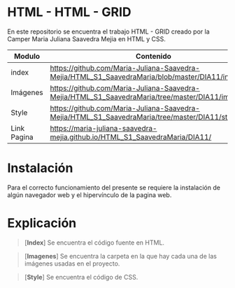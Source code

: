 # HTML - HTML - GRID

En este repositorio se encuentra el trabajo HTML - GRID creado por la Camper Maria Juliana Saavedra Mejia en HTML y CSS.


| Modulo | Contenido |
|--|--|
| index |https://github.com/Maria-Juliana-Saavedra-Mejia/HTML_S1_SaavedraMaria/blob/master/DIA11/index.html|
| Imágenes |https://github.com/Maria-Juliana-Saavedra-Mejia/HTML_S1_SaavedraMaria/tree/master/DIA11/img|
| Style |https://github.com/Maria-Juliana-Saavedra-Mejia/HTML_S1_SaavedraMaria/tree/master/DIA11/style|
| Link Pagina |https://maria-juliana-saavedra-mejia.github.io/HTML_S1_SaavedraMaria/DIA11/|

# **Instalación**

Para el correcto funcionamiento del presente se requiere la instalación de algún navegador web y el hipervínculo de la pagina web.

# **Explicación**

> [**Index**]
Se encuentra el código fuente en HTML.

> [**Imagenes**]
Se encuentra la carpeta en la que hay cada una de las imágenes usadas en el proyecto.

> [**Style**]
Se encuentra el código de CSS.

